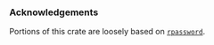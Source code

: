 
### Acknowledgements

Portions of this crate are  loosely based on [`rpassword`](https://github.com/conradkleinespel/duck).
